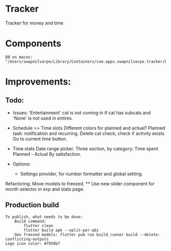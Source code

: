 # Tracker
Tracker for money and time

# Components
    DB on macos: "/Users/swapnilvarpe/Library/Containers/com.apps.swapnilvarpe.tracker/Data/Documents/tracker.db"

# Improvements:
    
## Todo:
-   Issues:
    'Entertainment' cat is not coming in if cat has subcats and 'None' is not used in entires.

-   Schedule >> Time slots
        Different colors for planned and actual?
        Planned task: notification and recurring.
        Delete cat check, check if activity exists
        Go to current time button.


-   Time stats
    Date range picker.
    Three section, by category:
        Time spent
        Planned - Actual
        By satisfaction.

-   Options:
    -   Settings provider, for number formatter and global setting.

Refactoring:
    Move models to freezed.
    ** Use new slider component for month selector in exp and stats page.


## Production build
    To publish, what needs to be done:
        Build command:
            flutter clean
            flutter build apk --split-per-abi
        Gen freezed models: flutter pub run build_runner build --delete-conflicting-outputs
    Logo icon color: #7959b7
